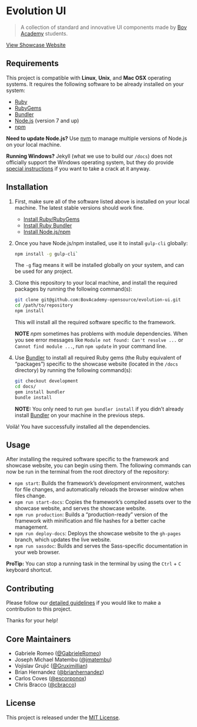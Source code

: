 # Evolution UI

> A collection of standard and innovative UI components made by [Bov Academy][bov-academy] students.

[View Showcase Website][showcase-website]

## Requirements

This project is compatible with **Linux**, **Unix**, and **Mac OSX** operating systems. It requires the following software to be already installed on your system:

- [Ruby][ruby]
- [RubyGems][rubygems]
- [Bundler][rubybundler]
- [Node.js][node] (version 7 and up)
- [npm][npm]

**Need to update Node.js?** Use [nvm][nvm] to manage multiple versions of Node.js on your local machine.

**Running Windows?** Jekyll (what we use to build our `/docs`) does not officially support the Windows operating system, but they do provide [special instructions][jekyll-windows] if you want to take a crack at it anyway.

## Installation

1. First, make sure all of the software listed above is installed on your local machine. The latest stable versions should work fine.

    - [Install Ruby/RubyGems][ruby]
    - [Install Ruby Bundler][rubybundler]
    - [Install Node.js/npm][node-install]

2. Once you have Node.js/npm installed, use it to install `gulp-cli` globally:

    ```bash
    npm install -g gulp-cli`
    ```

    The `-g` flag means it will be installed globally on your system, and can be used for any project.

3. Clone this repository to your local machine, and install the required packages by running the following command(s):

    ```bash
    git clone git@github.com:BovAcademy-opensource/evolution-ui.git
    cd /path/to/repository
    npm install
    ```

    This will install all the required software specific to the framework.

    **NOTE** *npm* sometimes has problems with module dependencies. When you see error messages like `Module not found: Can't resolve ...` or `Cannot find module ...`, run `npm update` in your command line.

4. Use [Bundler][rubybundler] to install all required Ruby gems (the Ruby equivalent of “packages”) specific to the showcase website (located in the `/docs` directory) by running the following command(s):

    ```bash
    git checkout development
    cd docs/
    gem install bundler
    bundle install
    ```

    **NOTE:** You only need to run `gem bundler install` if you didn’t already install [Bundler][rubybundler] on your machine in the previous steps.

Voilà! You have successfully installed all the dependencies.

## Usage

After installing the required software specific to the framework and showcase website, you can begin using them. The following commands can now be run in the terminal from the root directory of the repository:

- `npm start`: Builds the framework’s development environment, watches for file changes, and automatically reloads the browser window when files change.
- `npm run start-docs`: Copies the framework’s compiled assets over to the showcase website, and serves the showcase website.
- `npm run production`: Builds a “production-ready” version of the framework with minification and file hashes for a better cache management.
- `npm run deploy-docs`: Deploys the showcase website to the `gh-pages` branch, which updates the live website.
- `npm run sassdoc`: Builds and serves the Sass-specific documentation in your web browser.

**ProTip:** You can stop a running task in the terminal by using the  `Ctrl` + `C` keyboard shortcut.

## Contributing

Please follow our [detailed guidelines][contributions] if you would like to make a contribution to this project.

Thanks for your help!

## Core Maintainers

- Gabriele Romeo ([@GabrieleRomeo][maintainer-gabrieleromeo])
- Joseph Michael Matembu ([@jmatembu][maintainer-jmatembu])
- Vojislav Grujić ([@Gruximillian][maintainer-gruximillian])
- Brian Hernandez ([@brianhernandez][maintainer-brianhernandez])
- Carlos Coves ([@escorponox][maintainer-escorponox])
- Chris Bracco ([@cbracco][maintainer-cbracco])

## License
This project is released under the [MIT License][license].

[bov-academy]: https://bovacademy.com
[contributions]: .github/CONTRIBUTING.md
[gitflow]: https://www.atlassian.com/git/tutorials/comparing-workflows#gitflow-workflow
[github-pages]: https://pages.github.com/
[jekyll]: https://jekyllrb.com
[jekyll-windows]: http://jekyllrb.com/docs/windows/#installation
[license]: LICENSE.md
[liquid]: http://liquidmarkup.org
[maintainer-brianhernandez]: https://github.com/brianhernandez
[maintainer-cbracco]: https://github.com/cbracco
[maintainer-escorponox]: https://github.com/escorponox
[maintainer-gabrieleromeo]: https://github.com/GabrieleRomeo
[maintainer-gruximillian]: https://github.com/Gruximillian
[maintainer-jmatembu]: https://github.com/jmatembu
[node]: https://nodejs.org/en/
[node-install]: https://docs.npmjs.com/getting-started/installing-node
[npm]: https://www.npmjs.com
[nvm]: https://github.com/creationix/nvm
[pull-request]: https://help.github.com/articles/creating-a-pull-request-from-a-fork/
[repo]: https://github.com/BovAcademy-opensource/evolution-ui
[ruby]: https://www.ruby-lang.org/en/
[rubybundler]: http://bundler.io
[rubygems]: https://rubygems.org
[sass]: http://sass-lang.com
[showcase-website]: https://BovAcademy-opensource.github.io/evolution-ui/
